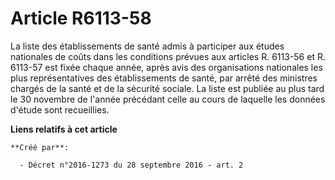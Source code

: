 # Article R6113-58

La liste des établissements de santé admis à participer aux études nationales de coûts dans les conditions prévues aux
articles R. 6113-56 et R. 6113-57 est fixée chaque année, après avis des organisations nationales les plus représentatives
des établissements de santé, par arrêté des ministres chargés de la santé et de la sécurité sociale. La liste est publiée au
plus tard le 30 novembre de l'année précédant celle au cours de laquelle les données d'étude sont recueillies.

**Liens relatifs à cet article**

	**Créé par**:

	  - Décret n°2016-1273 du 28 septembre 2016 - art. 2
